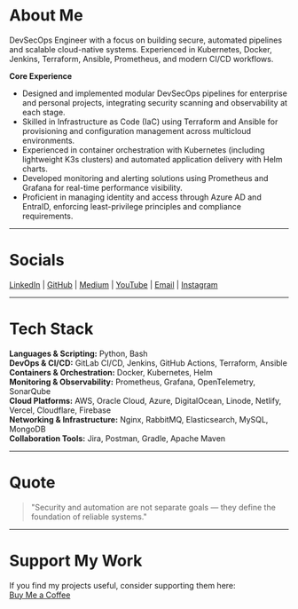 # About Me
DevSecOps Engineer with a focus on building secure, automated pipelines and scalable cloud-native systems. Experienced in Kubernetes, Docker, Jenkins, Terraform, Ansible, Prometheus, and modern CI/CD workflows.

**Core Experience**
- Designed and implemented modular DevSecOps pipelines for enterprise and personal projects, integrating security scanning and observability at each stage.  
- Skilled in Infrastructure as Code (IaC) using Terraform and Ansible for provisioning and configuration management across multicloud environments.  
- Experienced in container orchestration with Kubernetes (including lightweight K3s clusters) and automated application delivery with Helm charts.  
- Developed monitoring and alerting solutions using Prometheus and Grafana for real-time performance visibility.  
- Proficient in managing identity and access through Azure AD and EntraID, enforcing least-privilege principles and compliance requirements.

---

# Socials
[LinkedIn](https://linkedin.com/in/samuel-gyinae-b89ba335b) | [GitHub](https://github.com/Dev-Gyinae) | [Medium](https://medium.com/@dev.gyinae) | [YouTube](https://youtube.com/@gyinae) | [Email](mailto:dev.gyinae@gmail.com) | [Instagram](https://instagram.com/gyi_9ae)

---

# Tech Stack
**Languages & Scripting:** Python, Bash  
**DevOps & CI/CD:** GitLab CI/CD, Jenkins, GitHub Actions, Terraform, Ansible  
**Containers & Orchestration:** Docker, Kubernetes, Helm  
**Monitoring & Observability:** Prometheus, Grafana, OpenTelemetry, SonarQube  
**Cloud Platforms:** AWS, Oracle Cloud, Azure, DigitalOcean, Linode, Netlify, Vercel, Cloudflare, Firebase  
**Networking & Infrastructure:** Nginx, RabbitMQ, Elasticsearch, MySQL, MongoDB  
**Collaboration Tools:** Jira, Postman, Gradle, Apache Maven

---

# Quote
> "Security and automation are not separate goals — they define the foundation of reliable systems."

---

# Support My Work
If you find my projects useful, consider supporting them here:  
[Buy Me a Coffee](https://buymeacoffee.com/gyinae)
